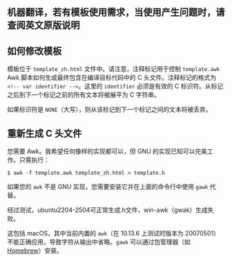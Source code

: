 ## 机器翻译，若有模板使用需求，当使用产生问题时，请查阅英文原版说明
## 如何修改模板

模板位于 `template_zh.html` 文件中。请注意，注释标记用于控制 `template.awk` Awk 脚本如何生成最终包含在编译目标代码中的 C 头文件。注释标记的格式为 `<!-- var identifier -->`。这里的 `identifier` 必须是有效的 C 标识符。从标记之后到下一个标记之前的所有文本将被展平为 C 字符串。

如果标识符是 `NONE`（大写），则从该标记到下一个标记之间的文本将被丢弃。


## 重新生成 C 头文件

您需要 Awk。我希望任何像样的实现都可以，但 GNU 的实现已知可以完美工作。只需执行：

    $ awk -f template.awk template_zh.html > template.h

如果您的 `awk` 不是 GNU 实现，您需要安装它并在上面的命令行中使用 `gawk` 代替。

经过测试，ubuntu2204-2504可正常生成.h文件，win-awk（gwak）生成失败。

这包括 macOS，其中当前内置的 `awk`（在 10.13.6 上测试时版本为 20070501）不能正确应用，导致字符从输出中省略。`gawk` 可以通过包管理器（如 [Homebrew](https://brew.sh)）安装。

